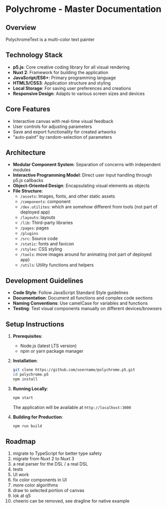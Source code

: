 # Polychrome - Master Documentation

## Overview
PolychromeText is a multi-color text painter

## Technology Stack
- **p5.js**: Core creative coding library for all visual rendering
- **Nuxt 2**: Framework for building the application
- **JavaScript/ES6+**: Primary programming language
- **HTML5/CSS3**: Application structure and styling
- **Local Storage**: For saving user preferences and creations
- **Responsive Design**: Adapts to various screen sizes and devices

## Core Features
- Interactive canvas with real-time visual feedback
- User controls for adjusting parameters
- Save and export functionality for created artworks
- "auto-paint" by random-selection of parameters

## Architecture
- **Modular Component System**: Separation of concerns with independent modules
- **Interactive Programming Model**: Direct user input handling through p5.js callbacks
- **Object-Oriented Design**: Encapsulating visual elements as objects
- **File Structure**:
  - `/assets`: Images, fonts, and other static assets
  - `/components`: component
  - `/dev.utilites`: which are somehow different from tools (not part of deployed app)
  - `/layouts`: layouts
  - `/lib`: Third-party libraries
  - `/pages`: pages
  - `/plugins`
  - `/src`: Source code
  - `/static`: fonts and favicon
  - `/styles`: CSS styling
  - `/tools`: move images around for animating (not part of deployed app)
  - `/utils`: Utility functions and helpers


## Development Guidelines
- **Code Style**: Follow JavaScript Standard Style guidelines
- **Documentation**: Document all functions and complex code sections
- **Naming Conventions**: Use camelCase for variables and functions
- **Testing**: Test visual components manually on different devices/browsers

## Setup Instructions
1. **Prerequisites**:
   - Node.js (latest LTS version)
   - npm or yarn package manager

2. **Installation**:
   ```zsh
   git clone https://github.com/username/polychrome.p5.git
   cd polychrome.p5
   npm install
   ```

3. **Running Locally**:
   ```zsh
   npm start
   ```
   The application will be available at `http://localhost:3000`

4. **Building for Production**:
   ```zsh
   npm run build
   ```

## Roadmap
1. migrate to TypeScript for better type safety
1. migrate from Nuxt 2 to Nuxt 3
1. a real parser for the DSL / a real DSL
1. tests
1. UI work
1. fix color components in UI
1. more color algorithms
1. draw to selected portion of canvas
1. lok at q5
1. cheerio can be removed, see dragline for native example
